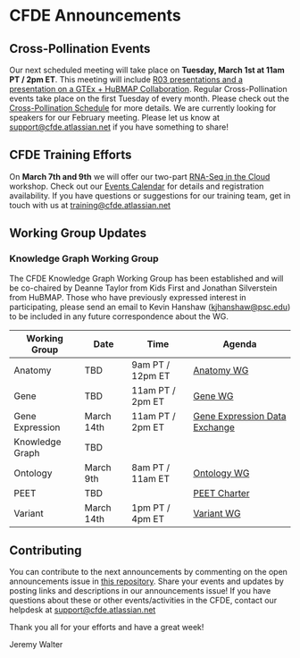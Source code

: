 # CFDE Announcements

## Cross-Pollination Events
Our next scheduled meeting will take place on **Tuesday, March 1st at 11am PT / 2pm ET**.  This meeting will include [R03 presentations and a presentation on a GTEx + HuBMAP Collaboration](https://docs.google.com/document/d/1ONamSa6T__nRucfbYE9GEaozJqPi58Nj2psNRDFxiYY/edit?usp=sharing). Regular Cross-Pollination events take place on the first Tuesday of every month. Please check out the  [Cross-Pollination Schedule](https://docs.google.com/spreadsheets/d/1hQAeOLkivUZZnwZ_KxfGw3neezMaWbrPk9nnFiKfQGA/edit?usp=sharing) for more details. We are currently looking for speakers for our February meeting. Please let us know at support@cfde.atlassian.net if you have something to share!

## CFDE Training Efforts
On **March 7th and 9th** we will offer our two-part [RNA-Seq in the Cloud](https://www.nih-cfde.org/events/rna-seq-in-the-cloud-part-i-2/?pk_campaign=anc) workshop. Check out our [Events Calendar](https://www.nih-cfde.org/events/) for details and registration availability. If you have questions or suggestions for our training team, get in touch with us at [training@cfde.atlassian.net](mailto:training@cfde.atlassian.net)

## Working Group Updates

### Knowledge Graph Working Group
The CFDE Knowledge Graph Working Group has been established and will be co-chaired by Deanne Taylor from Kids First and Jonathan Silverstein from HuBMAP. Those who have previously expressed interest in participating, please send an email to Kevin Hanshaw (kjhanshaw@psc.edu) to be included in any future correspondence about the WG. 

| Working Group | Date | Time | Agenda |
| ----------------- | ----- | ----- | --------- | 
Anatomy | TBD | 9am PT / 12pm ET | [Anatomy WG](https://docs.google.com/document/d/1K5L9WllqaABbr4MGO21ogDELyvtpVrD31wbvSNhx6ys/edit?usp=sharing)
Gene | TBD | 11am PT / 2pm ET | [Gene WG](https://drive.google.com/file/d/18QXDCFkHTVF2LTvab-wz9CprHxegP6VU/view) |
Gene Expression | March 14th | 11am PT / 2pm ET | [Gene Expression Data Exchange](https://docs.google.com/document/d/1XVe7qPOOvADdxXI3m4pIwhKYf0qUxcYUMUz2vTdDL8I/edit) |
Knowledge Graph | TBD | |
Ontology | March 9th | 8am PT / 11am ET | [Ontology WG](https://docs.google.com/document/d/1VoHHBeWfol6XNJa3kzOnOFuTaIrcLYbqKYQcOnj1oh4/edit?usp=sharing) |
PEET | TBD | | [PEET Charter](https://docs.google.com/document/d/1mtAlTCu6S-9kQ-7sIp7LHIXbDpi6rFT105Eh5ICeT2w/edit) |
Variant | March 14th | 1pm PT / 4pm ET | [Variant WG](https://docs.google.com/document/d/1c3bxCKCRTWtvZopSLOT2iZsetylKtqdilfF1hB1thFQ/edit)

## Contributing
You can contribute to the next announcements by commenting on the open announcements issue in [this repository](https://github.com/nih-cfde/announcements/issues). Share your events and updates by posting links and descriptions in our announcements issue! If you have questions about these or other events/activities in the CFDE, contact our helpdesk at support@cfde.atlassian.net

Thank you all for your efforts and have a great week!

Jeremy Walter
